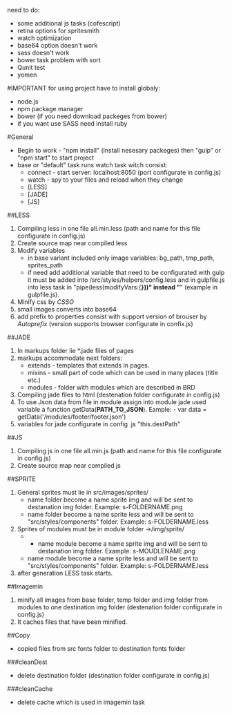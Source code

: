 need to do:
- some additional js tasks (cofescript)
- retina options for spritesmith
- watch optimization
- base64 option doesn't work
- sass doesn't work
- bower task problem with sort
- Qunit test
- yomen

#IMPORTANT
for using project have to install globaly:
- node.js
- npm package manager
- bower (if you need download packeges from bower)
- if you want use SASS need install ruby

#General
- Begin to work - "npm install" (install nesesary packeges) then "gulp" or "npm start" to start project
- base or "default" task runs watch task witch consist:
	- connect - start server: localhost:8050 (port configurate in config.js)
	- watch - spy to your files and reload when they change
	- [LESS]
	- [JADE]
	- [JS]


##LESS
1. Compiling less in one file all.min.less (path and name for this file configurate in config.js)
2. Create source map near compiled less
3. Modify variables 
	* in base variant included only image variables: bg_path, tmp_path, sprites_path
	* if need add additional variable that need to be configurated with gulp it must be added into /src/styles/helpers/config.less and in gulpfile.js into less task in "pipe(less(modifyVars:{____}))" instead "____" (example in gulpfile.js).
4. Minify css by *CSSO*
5. small images converts into base64 
6. add prefix to properties consist with support version of brouser by *Autoprefix* (version supports browser configurate in confix.js)

##JADE
1. In markups folder lie *.jade files of pages
2. markups accommodate next folders:
	- extends - templates that extends in pages.
	- mixins - small part of code which can be used in many places (title etc.)
	- modules - folder with modules which are described in BRD 
3. Compiling jade files to html (destenation folder configurate in config.js)
4. To use Json data from file in module assign into module jade used variable a function getData(__PATH_TO_JSON__). Eample: - var data = getData('/modules/footer/footer.json')
5. variables for jade configurate in config .js "this.destPath"

##JS
1. Compiling js in one file all.min.js (path and name for this file configurate in config.js)
2. Create source map near compiled js

##SPRITE
1. General sprites must lie in src/images/sprites/
	- name folder become a name sprite img and will be sent to destanation img folder. Example: s-FOLDERNAME.png
	- name folder become a name sprite less and will be sent to "src/styles/components" folder. Example: s-FOLDERNAME.less
2. Sprites of modules must be in module folder ->/img/sprite/
	- - name module become a name sprite img and will be sent to destanation img folder. Example: s-MOUDLENAME.png
	- name module become a name sprite less and will be sent to "src/styles/components" folder. Example: s-FOLDERNAME.less
3. after generation LESS task starts.

##Imagemin
1. minify all images from base folder, temp folder and img folder from modules to one destination img folder (destenation folder configurate in config.js)
2. It caches files that have been minified. 

##Copy
- copied files from src fonts folder to destination fonts folder

###cleanDest
- delete destination folder (destination folder configurate in config.js)

###cleanCache
- delete cache which is used in imagemin task